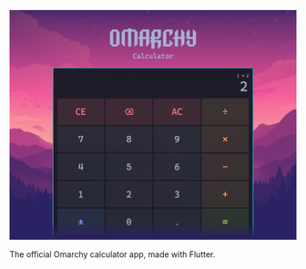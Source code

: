 ![Omarchy Calculator](test/goldens/cover.png)

The official Omarchy calculator app, made with Flutter.
